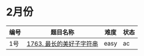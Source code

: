 # 2月份

**编号**|**题目名称**|**难度**|**状态**
--------|------------|--------|--------
1号|[1763. 最长的美好子字符串](./第1题%201763.%20最长的美好子字符串)|easy|ac
